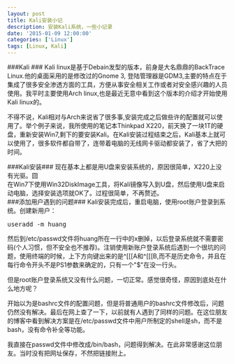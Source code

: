 ```yaml
---
layout: post
title: Kali安装小记
description: 安装Kali系统，一些小记录
date: '2015-01-09 12:00:00'
categories: ['Linux']
tags: [Linux, Kali]
---
```


###Kali ###
Kali linux是基于Debain发型的版本，前身是大名鼎鼎的BackTrace Linux.他的桌面采用的是修改过的Gnome 3, 登陆管理器是GDM3,主要的特点在于集成了很多安全渗透方面的工具，方便从事安全相关工作或者对安全感兴趣的人员使用。我平时主要使用Arch linux,也是最近无意中看到这个版本的介绍才开始使用Kali linux的。

不得不说，Kali相对与Arch来说省了很多事,安装完成之后做些许的配置就可以使用了。举个例子来说，我所使用的笔记本Thinkpad X220，前天换了一块1T的硬盘，重新安装Win7,剩下的要安装Kali。在Kali安装过程结束之后，Kali基本上就可以使用了，很多软件都自带了，连带着电脑的无线网卡驱动都安装了，省了大把的时间。  

###Kali安装###
现在基本上都是用U盘来安装系统的，原因很简单，X220上没有光驱。囧  
在Win7下使用Win32DiskImage工具，将Kali镜像写入到U盘，然后使用U盘来启动电脑，选择安装选项就OK了。过程很简单，不再赘述。  
###添加用户遇到的问题###
Kali安装完成后，重启电脑，使用root账户登录到系统。创建新用户：  
<pre class="prettyprint">
useradd -m huang
</pre>
然后到/etc/passwd文件将huang所在一行中的x删掉，以后登录系统就不需要密码(个人习惯，但不安全也不推荐)。注销使用新账户登录系统后遇到一个很坑的问题，使用终端的时候，上下方向键出来的是^[[[A和^[[[B,而不是历史命令，并且在每行命令开头不是PS1参数来确定的，只有一个"$"在没一行头。  

但是root账户登录系统又没有什么问题，一切正常。感觉很奇怪，原因到底处在什么地方呢？    

开始以为是bashrc文件的配置问题，但是将普通用户的bashrc文件修改后，问题仍然没有解决。最后在网上查了一下，以前就有人遇到了同样的问题。在这位朋友的博客中看到解决方案是在/etc/passwd文件中用户所制定的shell是sh，而不是bash，没有命令补全等功能。   

我直接在passwd文件中修改成/bin/bash，问题得到解决。在此非常感谢这位朋友。当时没有把网址保存，不然把链接附上。


